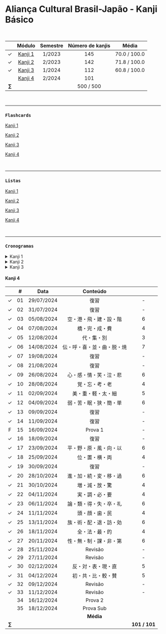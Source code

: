 # Aliança Cultural Brasil-Japão - Kanji Básico

<br>

|  | Módulo | Semestre | Número de kanjis | Média |
|:---:|:---:|:--------:|:---:|:---:|
| &check; | [Kanji 1](https://github.com/cintia-shinoda/alianca-kanji_basico/tree/master/Kanji%201) | 1/2023 | 145 | 70.0 / 100.0 |
| &check; | [Kanji 2](https://github.com/cintia-shinoda/alianca-kanji_basico/tree/master/Kanji%202) | 2/2023 | 142 | 71.8 / 100.0 |
| &check; | [Kanji 3](https://github.com/cintia-shinoda/alianca-kanji_basico/tree/master/Kanji%203) | 1/2024 | 112 | 60.8 / 100.0 |
|  | [Kanji 4](https://github.com/cintia-shinoda/alianca-kanji_basico/tree/master/Kanji%204) | 2/2024 | 101 |  |
| **$\sum$** |  |  | 500 / 500 |  |

<br>

---

### ```Flashcards```
[Kanji 1](https://quizlet.com/br/792091545/kanji-1-flash-cards/)

[Kanji 2](https://quizlet.com/br/817726587/kanji-2-flash-cards/)

[Kanji 3](https://quizlet.com/br/888266597/kanji-3-flash-cards/)

[Kanji 4](https://quizlet.com/br/931943533/kanji-4-flash-cards/)

<br>

---

### ```Listas```

[Kanji 1](https://github.com/cintia-shinoda/alianca-kanji_basico/blob/master/Lista-Kanji-1.md)

[Kanji 2](https://github.com/cintia-shinoda/alianca-kanji_basico/blob/master/Lista-Kanji-2.md)

[Kanji 3](https://github.com/cintia-shinoda/alianca-kanji_basico/blob/master/Lista-Kanji-3.md)

[Kanji 4](https://github.com/cintia-shinoda/alianca-kanji_basico/blob/master/Lista-Kanji-4.md)

<br>

---

### ```Cronogramas```

<details>
<summary>Kanji 1</summary>

|  | # | Data | Conteúdo |  |
|:---:|:---:|:---:|:---:|:---:|
| &check; | 01 | 27/02/2023 | 日・月・火・水 | 4 |
| &check; | 02 | 01/03/2023 | 木・金・土・人・子・女・曜 | 7 |
| &check; | 03 | 06/03/2023 | 田・山・川・口・車・門 | 6 |
| &check; | 04 | 08/03/2023 | 学・生・先・私・一・二・三 | 7 |
| &check; | 05 | 13/03/2023 | 四・五・六・七・八・九・十・百・千・万 | 10 |
| &check; | 06 | 15/03/2023 | 円・年 | 2 |
| &check; | 07 | 20/03/2023 | 上・下・中・大・小 | 5 |
| &check; | 08 | 22/03/2023 | 本・半・分・力・何 | 5 |
| &check; | 09 | 27/03/2023 | 明・休・体・好・男 | 5 |
| &check; | 10 | 29/03/2023 | 林・森・間・畑・石・岩 | 6 |
| F | 11 | 03/04/2023 | Revisão |
| &check; | 12 | 05/04/2023 | 目・耳・手・足 | 4 |
| &check; | 13 | 10/04/2023 | 雨・竹・米・貝・糸 | 5 |
| &check; | 14 | 12/04/2023 | 花・茶・肉 | 3 |
| &check; | 15 | 17/04/2023 | 文・字・物・牛 | 4 |
| &check; | 16 | 24/04/2023 | 馬・鳥・魚・高・安 | 5 |
| &check; | 17 | 26/04/2023 | 新・古・多・少・長・短・低・暗 | 8 |
| &check; | 18 | 03/05/2023 | Revisão |
| F | 19 | 08/05/2023 | Prova | até Aula 08 |
| &check; | 20 | 15/05/2023 | 行・来・入・出・話・見・聞 | 7 |
| &check; | 21 | 17/05/2023 | 読・書・食・飲・買 | 5 |
| &check; | 22 | 22/05/2023 | 朝・昼・夜・晩・夕・方 | 6 |
| &check; | 23 | 24/05/2023 | 午・前・後・毎・週・時 | 6 |
| &check; | 24 | 29/05/2023 | 作・海・酒・油・泳 | 5 |
| &check; | 25 | 31/05/2023 | 教・計・語・校・待・飯 | 6 |
| F | 26 | 05/06/2023 | Revisão |  |
| &check; | 27 | 07/06/2023 | 会・今・家・室・客 | 5 |
| &check; | 28 | 12/06/2023 | 宅・売・英・薬・電・雪・曇 | 7 |
| &check; | 29 | 14/06/2023 | Revisão |  |
| &check; | 30 | 19/06/2023 | 度・広・店・屋 | 4 |
| &check; | 31 | 21/06/2023 | 病・痛・疲・国・回・困・開・閉 | 8 |
| F | 32 | 26/06/2023 | Revisão |  |
| &check; | 33 | 28/06/2023 | Prova Final | 65.0 / 100.0 |
| &check; | 34 | 03/07/2023 | Prova Substitutiva | 75.0 / 100.0 |
|  |  |  | **Média** | 70.0 / 100.0
| **$\sum$** |  |  |  | **145 / 145** |

</details>


<details>
<summary>Kanji 2</summary>

|  | # | Data | Conteúdo |  |
|:---:|:---:|:---:|:---:|:---:|
| &check; | 01 | 07/08/2023 | Revisão |  |
| &check; | 02 | 09/08/2023 | Revisão |  |
| &check; | 03 | 14/08/2023 | 道・近・遠・速・遅・青 | 6 |
| &check; | 04 | 16/08/2023 | 晴・静・寺・持・荷・歌 | 6 |
| &check; | 05 | 21/08/2023 | 母・父・兄・弟・姉・妹 | 6 |
| &check; | 06 | 23/08/2023 | 主・夫・妻・奥・友・彼 | 6 |
| &check; | 07 | 28/08/2023 | 不・早・有・名 | 4 |
| &check; | 08 | 30/08/2023 | 元・気・親・切・便・利・若・忙 | 8 |
| &check; | 09 | 04/09/2023 | 言・通・着・止 | 4 |
| &check; | 10 | 06/09/2023 | 歩・走・渡・帰・動・働・乗・降 | 8 |
| &check; | 11 | 11/09/2023 | 部・駅・北・南・東・西 | 6 |
| &check; | 12 | 13/09/2023 | 内・外・右・左・社・院 | 6 |
| F | 13 | 18/09/2023 | 住・所・番・号・図 | 5 |
| &check; | 14 | 20/09/2023 | 館・工・場・公・園・地・鉄 | 7 |
| &check; | 15 | 25/09/2023 | Revisão |  |
| &check; | 16 | 27/09/2023 | Revisão |  |
| F | 17 | 02/10/2023 | Revisão |  |
| F | 18 | 04/10/2023 | Prova | - |
| &check; | 19 | 09/10/2023 | 京・都・府・県・区・市 | 6 |
| &check; | 20 | 11/10/2023 | 町・村・島・様・送 | 5 |
| &check; | 21 | 16/10/2023 | 問・題・宿・質・勉・強 | 6 |
| &check; | 22 | 18/10/2023 | 答・研・究・練・習・留 | 6 |
| &check; | 23 | 23/10/2023 | 政・治・理・科・化 | 5 |
| &check; | 24 | 25/10/2023 | 数・経・済・医・育・歴・史 | 7 |
| &check; | 25 | 30/10/2023 | 音・楽・白・赤・黒・色 | 6 |
| &check; | 26 | 01/11/2023 | 写・真・映・画・組・料 | 6 |
| &check; | 27 | 06/11/2023 | 思・使・立・座・始 | 5 |
| &check; | 28 | 08/11/2023 | 終・起・寝・遊・貸・借・返 | 7 |
| &check; | 29 | 13/11/2023 | Revisão |  |
| &check; | 30 | 22/11/2023 | 和・式・洋・結・婚・離 | 6 |
| &check; | 31 | 27/11/2023 | 予・定・席・欠・活 | 5 |
| &check; | 32 | 29/11/2023 | Revisão |  |
| &check; | 33 | 04/12/2023 | Prova Final | 64.5 / 100.0 |
| &check; | 34 | 06/12/2023 | Prova Substitutiva | 79 / 100.0 |
| |  |  | **Média**  | 71.8 / 100.0 |
| **$\sum$** |  |  |  | **142 / 142** |

</details>


<details>
<summary>Kanji 3</summary>

|  | # | Data | Conteúdo |  |
|:---:|:---:|:---:|:---:|:---:|
| &check; | 01 | 19/02/2024 | Revisão |  |
| &check; | 02 | 21/02/2024 | Revisão |  |
| &check; | 03 | 26/02/2024 | Revisão |  |
| &check; | 04 | 28/02/2024 | 天・春・夏・秋・冬・暖 | 6 |
| &check; | 05 | 04/03/2024 | K3-02-extra + 温 | 1 |
| &check; | 06 | 06/03/2024 | 暑・熱・涼・寒・冷 | 5 |
| &check; | 07 | 11/03/2024 | 宿題 - 2 + 者・仕・事・記 | 4 |
| &check; | 08 | 13/03/2024 | 運・転・業・商・農・議・員・選 | 8 |
| &check; | 09 | 18/03/2024 | 宿題 - 3 + 同・正・当・点 | 4 |
| &check; | 10 | 20/03/2024 | 次・形・良・悪・味・難・違・適 | 8 |
| &check; | 11 | 25/03/2023 | 宿題 - 4 + Revisão + Escrita livre | - |
| &check; | 12 | 27/03/2024 | Revisão + Ditado | - |
| &check; | 13 | 01/04/2024 | 合・説・試・験・面・接 | 6 |
| &check; | 14 | 03/04/2024 | 受・果・格・落・残・念 | 6 |
| &check; | 15 | 08/04/2024 | 指・打・投・払・折 | 5 |
| &check; | 16 | 10/04/2024 | 決・流・深・消・洗 | 5 |
| &check; | 17 | 15/04/2024 | しゅくだい　６ + ふくしゅう | - |
| &check; | 18 | 17/04/2024 | ふくしゅう + Ditado (antônimos) | - |
| &check; | 19 | 22/04/2024 | ふくしゅう | - |
| &check; | 20 | 24/04/2024 | Prova 1 | 59.0 / 100.0 |
| &check; | 21 | 29/04/2024 | 約・特・急・旅・相・談 | 6 |
| &check; | 22 | 06/05/2024 | 案・準・備 | 3 |
| &check; | 23 | 08/05/2024 | 連・絡・泊 | 3 |
| &check; | 24 | 13/05/2024 | 注・意・交・信 | 4 |
| &check; | 25 | 15/05/2024 | 機・関・局・線・路・故・発・到 | 8 |
| &check; | 26 | 20/05/2024 | 自・由・取・知・求 + しゅくだい　８ | 5 |
| &check; | 27 | 22/05/2024 | 押・引・割・営・願 | 5 |
| &check; | 28 | 27/05/2024 | 用・台・紙・器・服 | 5 |
| &check; | 29 | 29/05/2024 | 具・辞・雑・誌・窓 | 5 |
| &check; | 30 | 03/06/2024 | 品・産・期・報・告 | 5 |
| &check; | 31 | 05/06/2024 | 価・個・銀・資・々 | 5 |
| &check; | 32 | 10/06/2024 | Revisão | - |
| F | 33 | 12/06/2024 | Prova 2 | - |
| &check; | 34 | 17/06/2024 | Prova Sub | 62.5 / 100.0 |
| |  |  | **Média**  | 60.8 / 100.0 |
| **$\sum$** |  |  |  | **112 / 112** |

</details>


#### Kanji 4

|  | # | Data | Conteúdo |  |
|:---:|:---:|:---:|:---:|:---:|
| &check; | 01 | 29/07/2024 | 復習 | - |
| &check; | 02 | 31/07/2024 | 復習 | - |
| &check; | 03 | 05/08/2024 | 空・港・飛・建・設・階 | 6 |
| &check; | 04 | 07/08/2024 | 橋・完・成・費 | 4 |
| &check; | 05 | 12/08/2024 | 代・集・別 | 3 |
| &check; | 06 | 14/08/2024 | 伝・呼・喜・並・曲・脱・焼 | 7 |
| &check; | 07 | 19/08/2024 | 復習 | - |
| &check; | 08 | 21/08/2024 | 復習 | - |
| &check; | 09 | 26/08/2024 | 心・感・情・笑・泣・悲 | 6 |
| &check; | 10 | 28/08/2024 | 覚・忘・考・老 | 4 |
| &check; | 11 | 02/09/2024 | 美・重・軽・太・細 | 5 |
| &check; | 12 | 04/09/2024 | 弱・苦・眠・狭・簡・単 | 6 |
| &check; | 13 | 09/09/2024 | 復習 | - |
| &check; | 14 | 11/09/2024 | 復習 | - |
| F | 15 | 16/09/2024 | Prova 1 | - |
| &check; | 16 | 18/09/2024 | 復習 | - |
| &check; | 17 | 23/09/2024 | 平・野・原・風・向・以 | 6 |
| &check; | 18 | 25/09/2024 | 位・置・横・両 | 4 |
| &check; | 19 | 30/09/2024 | 復習 | - |
| &check; | 20 | 28/10/2024 | 進・加・続・変・移・過 | 6 |
| &check; | 21 | 30/10/2024 | 増・減・放・驚 | 4 |
| &check; | 22 | 04/11/2024 | 実・調・必・要 | 4 |
| &check; | 23 | 06/11/2024 | 論・類・得・失・卒・礼 | 6 |
| &check; | 24 | 11/11/2024 | 頭・顔・歯・民 | 4 |
| &check; | 25 | 13/11/2024 | 族・術・配・退・訪・効 | 6 |
| &check; | 26 | 18/11/2024 | 全・法・最・的 | 4 |
| &check; | 27 | 20/11/2024 | 性・無・制・課・非・第 | 6 |
| &check; | 28 | 25/11/2024 | Revisão | - |
| &check; | 29 | 27/11/2024 | Revisão | - |
| &check; | 30 | 02/12/2024 | 反・対・表・現・直 | 5 |
| &check; | 31 | 04/12/2024 | 初・共・比・較・賛 | 5 |
| &check; | 32 | 09/12/2024 | Revisão | - |
| &check; | 33 | 11/12/2024 | Revisão | - |
|  | 34 | 16/12/2024 | Prova 2 |  |
|  | 35 | 18/12/2024 | Prova Sub |  |
|  |  |  | **Média** |  |
| **$\sum$** |  |  |  | **101 / 101** |